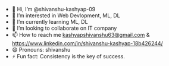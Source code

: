 - 👋 Hi, I’m @shivanshu-kashyap-09
- 👀 I’m interested in Web Devlopment, ML, DL
- 🌱 I’m currently learning ML, DL
- 💞️ I’m looking to collaborate on IT company
- 📫 How to reach me kashyapshivanshu63@gmail.com & https://www.linkedin.com/in/shivanshu-kashyap-18b426244/
- 😄 Pronouns: shivanshu
- ⚡ Fun fact: Consistency is the key of success. 

<!---
shivanshu-kashyap-09/shivanshu-kashyap-09 is a ✨ special ✨ repository because its `README.md` (this file) appears on your GitHub profile.
You can click the Preview link to take a look at your changes.
--->
